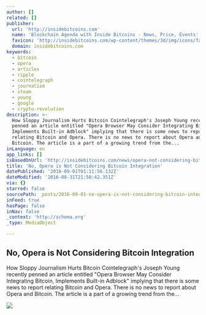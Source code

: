 ```yaml
---
author: []
related: []
publisher:
  url: 'http://insidebitcoins.com'
  name: 'Blockchain Agenda with Inside Bitcoins - News, Price, Events'
  favicon: 'http://insidebitcoins.com/wp-content/themes/3d/img/icons/favicon.ico'
  domain: insidebitcoins.com
keywords:
  - bitcoin
  - opera
  - articles
  - ripple
  - cointelegraph
  - journalism
  - steam
  - young
  - google
  - crypto-revolution
description: >-
  How Sloppy Journalism Hurts Bitcoin Cointelegraph's Joseph Young recently
  penned an article entitled "Opera Browser May Consider Integrating Bitcoin,
  Implements Built-in Adblock" implying that there is some news to report
  relating Bitcoin and Opera. There is no news to report about Opera and
  Bitcoin. The article is a part of a growing trend from the...
inLanguage: en
app_links: []
isBasedOnUrl: 'http://insidebitcoins.com/news/opera-not-considering-bitcoin/36404'
title: 'No, Opera is Not Considering Bitcoin Integration'
datePublished: '2016-09-01T01:11:56.132Z'
dateModified: '2016-08-31T21:58:42.351Z'
via: {}
starred: false
sourcePath: _posts/2016-09-01-no-opera-is-not-considering-bitcoin-integration.md
inFeed: true
hasPage: false
inNav: false
_context: 'http://schema.org'
_type: MediaObject

---
```

<article style=""><h1>No, Opera is Not Considering Bitcoin Integration</h1><p>How Sloppy Journalism Hurts Bitcoin Cointelegraph's Joseph Young recently penned an article entitled "Opera Browser May Consider Integrating Bitcoin, Implements Built-in Adblock" implying that there is some news to report relating Bitcoin and Opera. There is no news to report about Opera and Bitcoin. The article is a part of a growing trend from the...</p><img src="http://insidebitcoins.com/wp-content/uploads/2016/08/Bad-Journalism-Header.jpg" /></article>